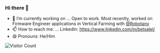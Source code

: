 ### Hi there 👋

- 🔭 I’m currently working on ... Open to work.  Most recently, worked on Firmware Engineer applications in Vertical Farming with [@Robotany](https://github.com/robotany)
- 📫 How to reach me: ... LinkedIn: https://www.linkedin.com/in/betsalel/
- 😄 Pronouns: He/Him
<!-- - 💬 Ask me about ... 
- 👯 I’m looking to collaborate on ... 
- 🤔 I’m looking for help with ...
- ⚡ Fun fact: ... -->

![Visitor Count](https://profile-counter.glitch.me/{betsalel-williamson}/count.svg)
